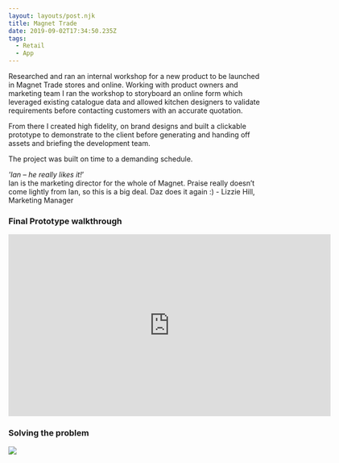 ```yaml
---
layout: layouts/post.njk
title: Magnet Trade
date: 2019-09-02T17:34:50.235Z
tags:
  - Retail
  - App
---
```

Researched and ran an internal workshop for a new product to be launched in Magnet Trade stores and online. Working with product owners and marketing team I ran the workshop to storyboard an online form which leveraged existing catalogue data and allowed kitchen designers to validate requirements before contacting customers with an accurate quotation. 

From there I created high fidelity, on brand designs and built a clickable prototype to demonstrate to the client before generating and handing off assets and briefing the development team. 

The project was built on time to a demanding schedule.

_'Ian – he really likes it!_’\
Ian is the marketing director for the whole of Magnet. Praise really doesn’t come lightly from Ian, so this is a big deal. Daz does it again :) - Lizzie Hill, Marketing Manager

### Final Prototype walkthrough

<iframe src="https://player.vimeo.com/video/357424252" width="640" height="361" frameborder="0" allow="autoplay; fullscreen" allowfullscreen></iframe>

### Solving the problem

![](/images/magnet-originalform-2x.jpg)
